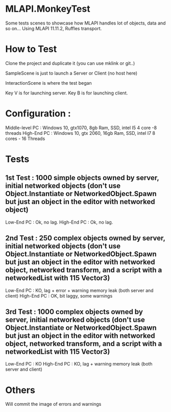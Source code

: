 # MLAPI.MonkeyTest
Some tests scenes to showcase how MLAPI handles lot of objects, data and so on...
Using MLAPI 11.11.2, Ruffles transport.

# How to Test 

Clone the project and duplicate it (you can use mklink or git..)

SampleScene is just to launch a Server or Client (no host here)

InteractionScene is where the test began

Key V is for launching server.
Key B is for launching client.

# Configuration :

Middle-level PC : Windows 10, gtx1070, 8gb Ram, SSD, intel I5 4 core -8 threads
High-End PC : Windows 10, gtx 2060, 16gb Ram, SSD, intel I7 8 cores - 16 Threads

# Tests

## 1st Test : 1000 simple objects owned by server, initial networked objects (don't use Object.Instantiate or NetworkedObject.Spawn but just an object in the editor with networked object)

Low-End  PC : Ok, no lag.
High-End PC : Ok, no lag.

## 2nd Test : 250 complex objects owned by server, initial networked objects (don't use Object.Instantiate or NetworkedObject.Spawn but just an object in the editor with networked object, networked transform, and a script with a networkedList with 115 Vector3)

Low-End PC : KO, lag + error + warning memory leak (both server and client)
High-End PC : OK, bit laggy, some warnings

## 3rd Test : 1000 complex objects owned by server, initial networked objects (don't use Object.Instantiate or NetworkedObject.Spawn but just an object in the editor with networked object, networked transform, and a script with a networkedList with 115 Vector3)

Low-End PC : KO
High-End PC : KO, lag + warning memory leak (both server and client)

# Others

Will commit the image of errors and warnings
